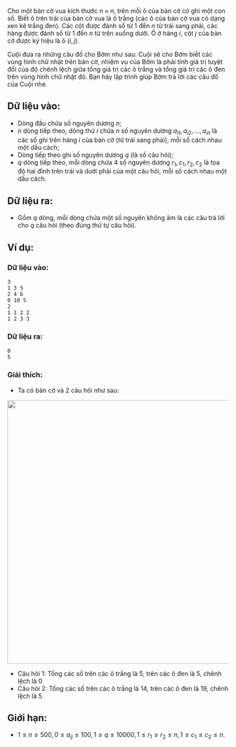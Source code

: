 Cho một bàn cờ vua kích thước $n×n$, trên mỗi ô của bàn cờ có ghi một con số. Biết ô trên trái của bàn cờ vua là ô trắng (các ô của bàn cờ vua có dạng xen kẽ trắng đen). Các cột được đánh số từ $1$ đến $n$ từ trái sang phải, các hàng được đánh số từ $1$ đến $n$ từ trên xuống dưới. Ô ở hàng $i$, cột $j$ của bàn cờ được ký hiệu là ô $(i, j)$.

Cuội đưa ra những câu đố cho Bờm như sau: Cuội sẽ cho Bờm biết các vùng hình chữ nhật trên bàn cờ, nhiệm vụ của Bờm là phải tính giá trị tuyệt đối của độ chênh lệch giữa tổng giá trị các ô trắng và tổng giá trị các ô đen trên vùng hình chữ nhật đó. Bạn hãy lập trình giúp Bờm trả lời các câu đố của Cuội nhé.

## Dữ liệu vào:
- Dòng đầu chứa số nguyên dương $n$;
- $n$ dòng tiếp theo, dòng thứ $i$ chứa $n$ số nguyên dương $a_{i1}, a_{i2}, …, a_{in}$ là các số ghi trên hàng $i$ của bàn cờ (từ trái sang phải), mỗi số cách nhau một dấu cách;
- Dòng tiếp theo ghi số nguyên dương $q$ (là số câu hỏi);
- $q$ dòng tiếp theo, mỗi dòng chứa $4$ số nguyên dương $r_1, c_1, r_2, c_2$ là tọa độ hai đỉnh trên trái và dưới phải của một câu hỏi, mỗi số cách nhau một dấu cách.

## Dữ liệu ra:
- Gồm $q$ dòng, mỗi dòng chứa một số nguyên không âm là các câu trả lời cho $q$ câu hỏi (theo đúng thứ tự câu hỏi).

## Ví dụ:
### Dữ liệu vào:
```
3 
1 3 5
2 4 6
0 10 5
2
1 1 2 2
1 2 3 3
```

### Dữ liệu ra:
```
0
5
```
### Giải thích:
- Ta có bàn cờ và $2$ câu hỏi như sau:
 <center><img src="/images/problems/436/DPBOARD.png" width=600px></center>

- Câu hỏi $1$: Tổng các số trên các ô trắng là $5$, trên các ô đen là $5$, chênh lệch là $0$
- Câu hỏi $2$: Tổng các số trên các ô trắng là $14$, trên các ô đen là $19$, chênh lệch là $5$

## Giới hạn:
- $1 ≤ n ≤ 500, 0 ≤ a_{ij} ≤ 100, 1 ≤ q ≤ 10000, 1 ≤ r_1 ≤ r_2 ≤ n, 1 ≤ c_1 ≤ c_2 ≤ n$.